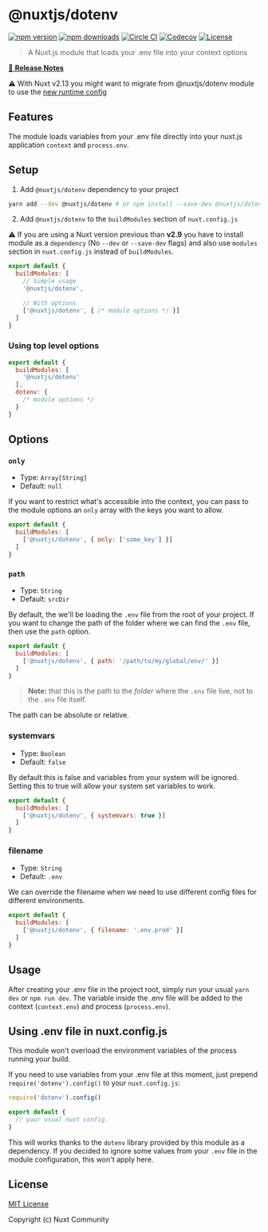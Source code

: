 # @nuxtjs/dotenv

[![npm version][npm-version-src]][npm-version-href]
[![npm downloads][npm-downloads-src]][npm-downloads-href]
[![Circle CI][circle-ci-src]][circle-ci-href]
[![Codecov][codecov-src]][codecov-href]
[![License][license-src]][license-href]

> A Nuxt.js module that loads your .env file into your context options

[📖 **Release Notes**](./CHANGELOG.md)

:warning: With Nuxt v2.13 you might want to migrate from @nuxtjs/dotenv module to use the [new runtime config](https://nuxtjs.org/blog/moving-from-nuxtjs-dotenv-to-runtime-config.)

## Features

The module loads variables from your .env file directly into your nuxt.js application `context` and `process.env`.

## Setup

1. Add `@nuxtjs/dotenv` dependency to your project

```bash
yarn add --dev @nuxtjs/dotenv # or npm install --save-dev @nuxtjs/dotenv
```

2. Add `@nuxtjs/dotenv` to the `buildModules` section of `nuxt.config.js`

:warning: If you are using a Nuxt version previous than **v2.9** you have to install module as a `dependency` (No `--dev` or `--save-dev` flags) and also use `modules` section in `nuxt.config.js` instead of `buildModules`.

```js
export default {
  buildModules: [
    // Simple usage
    '@nuxtjs/dotenv',

    // With options
    ['@nuxtjs/dotenv', { /* module options */ }]
  ]
}
```

### Using top level options

```js
export default {
  buildModules: [
    '@nuxtjs/dotenv'
  ],
  dotenv: {
    /* module options */
  }
}
```

## Options

### `only`

- Type: `Array[String]`
- Default: `null`

If you want to restrict what's accessible into the context,
you can pass to the module options an `only` array with the keys you want to allow.

```js
export default {
  buildModules: [
    ['@nuxtjs/dotenv', { only: ['some_key'] }]
  ]
}
```

### `path`

- Type: `String`
- Default: `srcDir`

By default, the we'll be loading the `.env` file from the root of your project.
If you want to change the path of the folder where we can find the `.env` file, then use the `path` option.

```js
export default {
  buildModules: [
    ['@nuxtjs/dotenv', { path: '/path/to/my/global/env/' }]
  ]
}
```

> **Note:** that this is the path to the *folder* where the `.env` file live, not to the `.env` file itself.

The path can be absolute or relative.

### systemvars

- Type: `Boolean`
- Default: `false`

By default this is false and variables from your system will be ignored.
Setting this to true will allow your system set variables to work.

```js
export default {
  buildModules: [
    ['@nuxtjs/dotenv', { systemvars: true }]
  ]
}
```

### filename

- Type: `String`
- Default: `.env`

We can override the filename when we need to use different config files for different environments.

```js
export default {
  buildModules: [
    ['@nuxtjs/dotenv', { filename: '.env.prod' }]
  ]
}
```

## Usage

After creating your .env file in the project root, simply run your usual `yarn dev` or `npm run dev`.
The variable inside the .env file will be added to the context (`context.env`) and process (`process.env`).

## Using .env file in nuxt.config.js

This module won't overload the environment variables of the process running your build.

If you need to use variables from your .env file at this moment,
just prepend `require('dotenv').config()` to your `nuxt.config.js`:

```js
require('dotenv').config()

export default {
  // your usual nuxt config.
}
```

This will works thanks to the `dotenv` library provided by this module as a dependency.
If you decided to ignore some values from your `.env` file in the module configuration, this won't apply here.

## License

[MIT License](./LICENSE)

Copyright (c) Nuxt Community

<!-- Badges -->
[npm-version-src]: https://img.shields.io/npm/v/@nuxtjs/dotenv/latest.svg?style=flat-square
[npm-version-href]: https://npmjs.com/package/@nuxtjs/dotenv

[npm-downloads-src]: https://img.shields.io/npm/dt/@nuxtjs/dotenv.svg?style=flat-square
[npm-downloads-href]: https://npmjs.com/package/@nuxtjs/dotenv

[circle-ci-src]: https://img.shields.io/circleci/project/github/nuxt-community/dotenv-module.svg?style=flat-square
[circle-ci-href]: https://circleci.com/gh/nuxt-community/dotenv-module

[codecov-src]: https://img.shields.io/codecov/c/github/nuxt-community/dotenv-module.svg?style=flat-square
[codecov-href]: https://codecov.io/gh/nuxt-community/dotenv-module

[license-src]: https://img.shields.io/npm/l/@nuxtjs/dotenv.svg?style=flat-square
[license-href]: https://npmjs.com/package/@nuxtjs/dotenv

